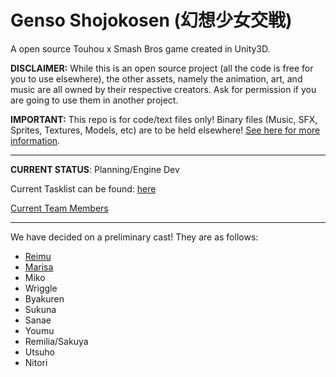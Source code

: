 # Genso Shojokosen (幻想少女交戦)

A open source Touhou x Smash Bros game created in Unity3D. 

**DISCLAIMER:** While this is an open source project (all the code is free for you to use elsewhere), the other assets, namely the animation, art, and music are all owned by their respective creators. Ask for permission if you are going to use them in another project.

**IMPORTANT:** This repo is for code/text files only! Binary files (Music, SFX, Sprites, Textures, Models, etc) are to be held elsewhere! [See here for more information](https://github.com/james7132/GensoSmashRoyale/wiki/Project-File-Management).

-----
**CURRENT STATUS**: Planning/Engine Dev

Current Tasklist can be found: [here](https://docs.google.com/spreadsheets/d/1oKmk5Pt0sEq07N8LBrtpubHbIbrXA5xlrI05jgub4hE/edit?usp=sharing)

[Current Team Members](https://github.com/james7132/GensoSmashRoyale/wiki/Current-Team)


----

We have decided on a preliminary cast! They are as follows:

* [Reimu](https://github.com/james7132/GensoSmashRoyale/wiki/Reimu)
* [Marisa](https://github.com/james7132/GensoSmashRoyale/wiki/Marisa)
* Miko
* Wriggle
* Byakuren
* Sukuna
* Sanae
* Youmu
* Remilia/Sakuya
* Utsuho
* Nitori
